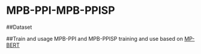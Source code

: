 # MPB-PPI-MPB-PPISP

##Dataset

##Train and usage
MPB-PPI and MPB-PPISP training and use based on [MP-BERT](https://github.com/BRITian/MP-BERT/)
